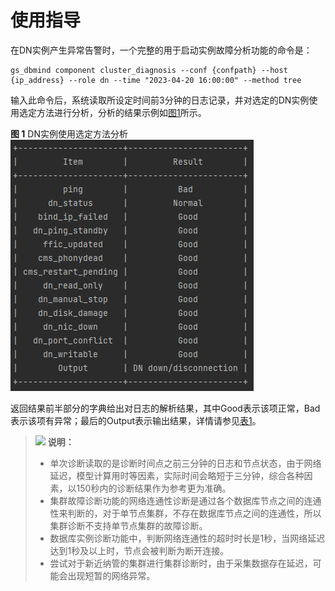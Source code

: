 # 使用指导<a name="ZH-CN_TOPIC_0000002259758184"></a>

在DN实例产生异常告警时，一个完整的用于启动实例故障分析功能的命令是：

```
gs_dbmind component cluster_diagnosis --conf {confpath} --host {ip_address} --role dn --time "2023-04-20 16:00:00" --method tree
```

输入此命令后，系统读取所设定时间前3分钟的日志记录，并对选定的DN实例使用选定方法进行分析，分析的结果示例如[图1](#zh-cn_topic_0000001714948973_fig0615168103510)所示。

**图 1**  DN实例使用选定方法分析<a name="zh-cn_topic_0000001714948973_fig0615168103510"></a>  
![](figures/DN实例使用选定方法分析.png "DN实例使用选定方法分析")

返回结果前半部分的字典给出对日志的解析结果，其中Good表示该项正常，Bad表示该项有异常；最后的Output表示输出结果，详情请参见[表1](概述-24.md#zh-cn_topic_0000001714829137_table1342813795619)。

>![](public_sys-resources/icon-note.gif) **说明：** 
>-   单次诊断读取的是诊断时间点之前三分钟的日志和节点状态，由于网络延迟，模型计算用时等因素，实际时间会略短于三分钟，综合各种因素，以150秒内的诊断结果作为参考更为准确。
>-   集群故障诊断功能的网络连通性诊断是通过各个数据库节点之间的连通性来判断的，对于单节点集群，不存在数据库节点之间的连通性，所以集群诊断不支持单节点集群的故障诊断。
>-   数据库实例诊断功能中，判断网络连通性的超时时长是1秒，当网络延迟达到1秒及以上时，节点会被判断为断开连接。
>-   尝试对于新近纳管的集群进行集群诊断时，由于采集数据存在延迟，可能会出现短暂的网络异常。

